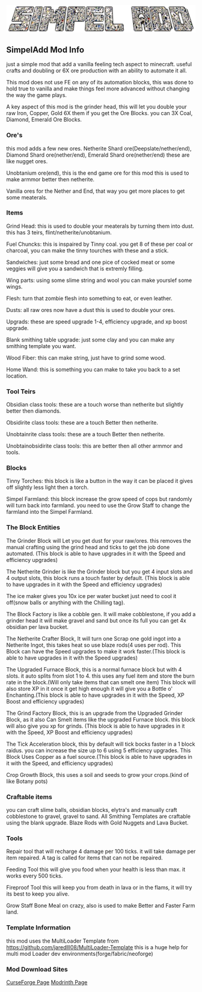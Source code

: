 ![LogoSimpelAdd.png](LogoSimpelAdd.png)

## SimpelAdd Mod Info

just a simple mod that add a vanilla feeling tech aspect to minecraft. useful crafts and doubling or 6X ore production with an ability to automate it all.

This mod does not use FE on any of its automation blocks, this was done to hold true to vanilla and make things feel more advanced without changing the way the game plays.

A key aspect of this mod is the grinder head, this will let you double your raw Iron, Copper, Gold 6X them if you get the Ore Blocks. you can 3X Coal, Diamond, Emerald Ore Blocks.

### Ore's

this mod adds a few new ores. Netherite Shard ore(Deepslate/nether/end), Diamond Shard ore(nether/end), Emerald Shard ore(nether/end) these are like nugget ores.

Unobtanium ore(end), this is the end game ore for this mod this is used to make armmor better then netherite.

Vanilla ores for the Nether and End, that way you get more places to get some meaterals.

### Items

Grind Head: this is used to double your meaterals by turning them into dust. this has 3 teirs, flint/netherite/unobtanium.

Fuel Chuncks: this is inspaired by Tinny coal. you get 8 of these per coal or charcoal, you can make the tinny tourches with these and a stick.

Sandwiches: just some bread and one pice of cocked meat or some veggies will give you a sandwich that is extremly filling.

Wing parts: using some slime string and wool you can make yourslef some wings.

Flesh: turn that zombie flesh into something to eat, or even leather.

Dusts: all raw ores now have a dust this is used to double your ores.

Upgrads: these are speed upgrade 1-4, efficiency upgrade, and xp boost upgrade.

Blank smithing table upgrade: just some clay and you can make any smithing template you want.

Wood Fiber: this can make string, just have to grind some wood.

Home Wand: this is something you can make to take you back to a set location.

### Tool Teirs

Obsidian class tools: these are a touch worse than netherite but slightly better then diamonds.

Obsidirite class tools: these are a touch Better then netherite.

Unobtainrite class tools: these are a touch Better then netherite.

Unobtainobsidirite class tools: this are better then all other armmor and tools.

### Blocks

Tinny Torches: this block is like a button in the way it can be placed it gives off slightly less light then a torch.

Simpel Farmland: this block increase the grow speed of cops but randomly will turn back into farmland. you need to use the Grow Staff to change the farmland into the Simpel Farmland.

### The Block Entities

The Grinder Block will Let you get dust for your raw/ores. this removes the manual crafting using the grind head and ticks to get the job done automated. (This block is able to have upgrades in it with the Speed and efficiency upgrades)

The Netherite Grinder is like the Grinder block but you get 4 input slots and 4 output slots, this block runs a touch faster by default. (This block is able to have upgrades in it with the Speed and efficiency upgrades)

The ice maker gives you 10x ice per water bucket just need to cool it off(snow balls or anything with the Chilling tag).

The Block Factory is like a cobble gen. It will make cobblestone, if you add a grinder head it will make gravel and sand but once its full you can get 4x obsidian per lava bucket.

The Netherite Crafter Block, It will turn one Scrap one gold ingot into a Netherite Ingot, this takes heat so use blaze rods(4 uses per rod). This Block can have the Speed upgrades to make it work faster.(This block is able to have upgrades in it with the Speed upgrades)

The Upgraded Furnace Block, this is a normal furnace block but with 4 slots. it auto splits from slot 1 to 4. this uses any fuel item and store the burn rate in the block.(Will only take items that can smelt one item) This block will also store XP in it once it get high enough it will give you a Bottle o' Enchanting.(This block is able to have upgrades in it with the Speed, XP Boost and efficiency upgrades)

The Grind Factory Block, this is an upgrade from the Upgraded Grinder Block, as it also Can Smelt items like the upgraded Furnace block. this block will also give you xp for grinds. (This block is able to have upgrades in it with the Speed, XP Boost and efficiency upgrades)

The Tick Acceleration block, this by default will tick bocks faster in a 1 block raidus. you can increase the size up to 6 using 5 efficiency upgrades. This Block Uses Copper as a fuel source.(This block is able to have upgrades in it with the Speed, and efficiency upgrades)

Crop Growth Block, this uses a soil and seeds to grow your crops.(kind of like Botany pots)

### Craftable items

you can craft slime balls, obsidian blocks, elytra's and manually craft cobblestone to gravel, gravel to sand. All Smithing Templates are craftable using the blank upgrade. Blaze Rods with Gold Nuggets and Lava Bucket.

### Tools

Repair tool that will recharge 4 damage per 100 ticks. it will take damage per item repaired. A tag is called for items that can not be repaired.

Feeding Tool this will give you food when your health is less than max. it works every 500 ticks.

Fireproof Tool this will keep you from death in lava or in the flams, it will try its best to keep you alive.

Grow Staff Bone Meal on crazy, also is used to make Better and Faster Farm land.

### Template Information
this mod uses the MultiLoader Template from https://github.com/jaredlll08/MultiLoader-Template this is a huge help for multi mod Loader dev environments(forge/fabric/neoforge)

### Mod Download Sites
[CurseForge Page](https://www.curseforge.com/minecraft/mc-mods/simpel-add-mod/files?page=1&pageSize=20)
[Modrinth Page](https://modrinth.com/mod/simpel-add)
